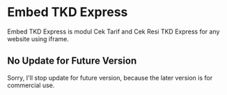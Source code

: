 # Embed TKD Express
Embed TKD Express is modul Cek Tarif and Cek Resi TKD Express for any website using iframe.

## No Update for Future Version
Sorry, I'll stop update for future version, because the later version is for commercial use.
